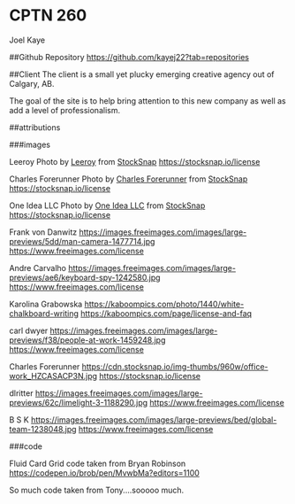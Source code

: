 # CPTN 260
Joel Kaye

##Github Repository
https://github.com/kayej22?tab=repositories

##Client
The client is a small yet plucky emerging creative agency out of Calgary, AB.

The goal of the site is to help bring attention to this new company as well as add a level of professionalism.

##attributions

###images

Leeroy
Photo by <a href="https://stocksnap.io/author/374">Leeroy</a> from <a href="https://stocksnap.io">StockSnap</a>
https://stocksnap.io/license

Charles Forerunner
Photo by <a href="https://stocksnap.io/author/29066">Charles Forerunner</a> from <a href="https://stocksnap.io">StockSnap</a>
https://stocksnap.io/license

One Idea LLC
Photo by <a href="https://stocksnap.io/author/oneidea">One Idea LLC</a> from <a href="https://stocksnap.io">StockSnap</a>
https://stocksnap.io/license

Frank von Danwitz
https://images.freeimages.com/images/large-previews/5dd/man-camera-1477714.jpg
https://www.freeimages.com/license

Andre Carvalho
https://images.freeimages.com/images/large-previews/ae6/keyboard-spy-1242580.jpg
https://www.freeimages.com/license

Karolina Grabowska
https://kaboompics.com/photo/1440/white-chalkboard-writing
https://kaboompics.com/page/license-and-faq

carl dwyer
https://images.freeimages.com/images/large-previews/f38/people-at-work-1459248.jpg
https://www.freeimages.com/license

Charles Forerunner
https://cdn.stocksnap.io/img-thumbs/960w/office-work_HZCASACP3N.jpg
https://stocksnap.io/license


dlritter
https://images.freeimages.com/images/large-previews/62c/limelight-3-1188290.jpg
https://www.freeimages.com/license

B S K
https://images.freeimages.com/images/large-previews/bed/global-team-1238048.jpg
https://www.freeimages.com/license


###code

Fluid Card Grid code taken from Bryan Robinson
https://codepen.io/brob/pen/MvwbMa?editors=1100

So much code taken from Tony....sooooo much.